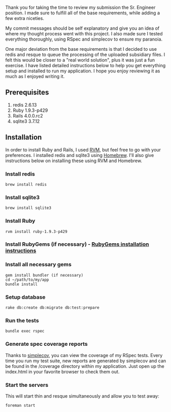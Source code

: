 Thank you for taking the time to review my submission the Sr. Engineer position.  I made sure to fulfill all of the base requirements, while adding a few extra niceties.

My commit messages should be self explanatory and give you an idea of where my thought process went with this project.  I also made sure I tested everything thoroughly, using RSpec and simplecov to ensure my paranoia.

One major deviation from the base requirements is that I decided to use redis and resque to queue the processing of the uploaded subsidiary files.  I felt this would be closer to a "real world solution", plus it was just a fun exercise.  I have listed detailed instructions below to help you get everything setup and installed to run my application.  I hope you enjoy reviewing it as much as I enjoyed writing it.

## Prerequisites
1. redis 2.6.13
2. Ruby 1.9.3-p429
3. Rails 4.0.0.rc2
4. sqlite3 3.7.12

## Installation
In order to install Ruby and Rails, I used [RVM](https://rvm.io/), but feel free to go with your preferences.  I installed redis and sqlite3 using [Homebrew](http://mxcl.github.io/homebrew/).  I'll also give instructions below on installing these using RVM and Homebrew.

### Install redis
	brew install redis

### Install sqlite3
	brew install sqlite3

### Install Ruby
	rvm install ruby-1.9.3-p429

### Install RubyGems (if necessary) - [RubyGems installation instructions](https://rubygems.org/pages/download)

### Install all necessary gems
	gem install bundler (if necessary)
	cd ~/path/to/my/app
	bundle install

### Setup database
	rake db:create db:migrate db:test:prepare

### Run the tests
	bundle exec rspec

### Generate spec coverage reports
Thanks to [simplecov](https://github.com/colszowka/simplecov), you can view the coverage of my RSpec tests.  Every time you run my test suite, new reports are generated by simplecov and can be found in the /coverage directory within my application.  Just open up the index.html in your favorite browser to check them out.

### Start the servers
This will start thin and resque simultaneously and allow you to test away:

	foreman start

